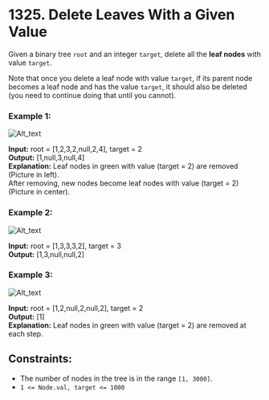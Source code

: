 # 1325. Delete Leaves With a Given Value

Given a binary tree `root` and an integer `target`, delete all the **leaf nodes** with value `target`.

Note that once you delete a leaf node with value `target`, if its parent node becomes a leaf node and has the value `target`, it should also be deleted (you need to continue doing that until you cannot).

### Example 1:
![Alt_text](https://assets.leetcode.com/uploads/2020/01/09/sample_1_1684.png)

**Input:** root = [1,2,3,2,null,2,4], target = 2  
**Output:** [1,null,3,null,4]  
**Explanation:** Leaf nodes in green with value (target = 2) are removed (Picture in left).   
After removing, new nodes become leaf nodes with value (target = 2) (Picture in center).  

### Example 2:
![Alt_text](https://assets.leetcode.com/uploads/2020/01/09/sample_2_1684.png)

**Input:** root = [1,3,3,3,2], target = 3  
**Output:** [1,3,null,null,2]

### Example 3:
![Alt_text](https://assets.leetcode.com/uploads/2020/01/15/sample_3_1684.png)

**Input:** root = [1,2,null,2,null,2], target = 2  
**Output:** [1]  
**Explanation:** Leaf nodes in green with value (target = 2) are removed at each step.

## Constraints:
- The number of nodes in the tree is in the range `[1, 3000]`.
- `1 <= Node.val, target <= 1000`